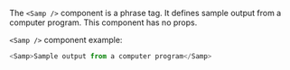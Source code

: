 The `<Samp />` component is a phrase tag. It defines sample output from a computer program. 
This component has no props.

`<Samp />` component example:

```js
<Samp>Sample output from a computer program</Samp>
```
